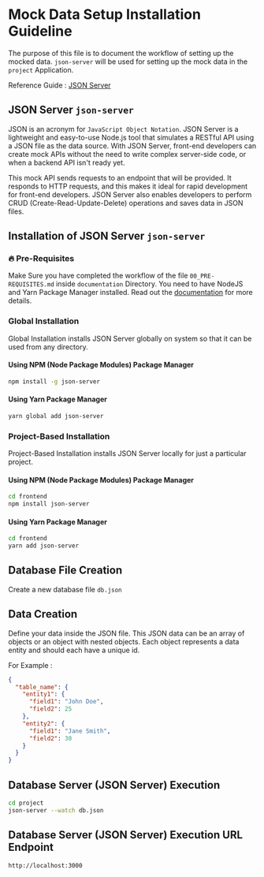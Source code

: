 # Mock Data Setup Installation Guideline

The purpose of this file is to document the workflow of setting up the mocked data. `json-server` will be used for setting up the mock data in the `project` Application.

Reference Guide : [JSON Server](https://github.com/typicode/json-server)

## JSON Server `json-server`

JSON is an acronym for `JavaScript Object Notation`. JSON Server is a lightweight and easy-to-use Node.js tool that simulates a RESTful API using a JSON file as the data source. With JSON Server, front-end developers can create mock APIs without the need to write complex server-side code, or when a backend API isn't ready yet.

This mock API sends requests to an endpoint that will be provided. It responds to HTTP requests, and this makes it ideal for rapid development for front-end developers. JSON Server also enables developers to perform CRUD (Create-Read-Update-Delete) operations and saves data in JSON files.

## Installation of JSON Server `json-server`

### 🔥 Pre-Requisites

Make Sure you have completed the workflow of the file `00_PRE-REQUISITES.md` inside `documentation` Directory. You need to have NodeJS and Yarn Package Manager installed. Read out the [documentation](../documentation/00_PRE-REQUISITES.md) for more details.

### Global Installation

Global Installation installs JSON Server globally on system so that it can be used from any directory.

#### Using NPM (Node Package Modules) Package Manager

```sh
npm install -g json-server
```

#### Using Yarn Package Manager

```sh
yarn global add json-server
```

### Project-Based Installation

Project-Based Installation installs JSON Server locally for just a particular project.

#### Using NPM (Node Package Modules) Package Manager

```sh
cd frontend
npm install json-server
```

#### Using Yarn Package Manager

```sh
cd frontend
yarn add json-server
```

## Database File Creation

Create a new database file `db.json`

## Data Creation

Define your data inside the JSON file. This JSON data can be an array of objects or an object with nested objects. Each object represents a data entity and should each have a unique id.

For Example : 

```json
{
  "table_name": {
    "entity1": {
      "field1": "John Doe",
      "field2": 25
    },
    "entity2": {
      "field1": "Jane Smith",
      "field2": 30
    }
  }
}
```

## Database Server (JSON Server) Execution

```sh
cd project
json-server --watch db.json
```

## Database Server (JSON Server) Execution URL Endpoint

```sh
http://localhost:3000
```